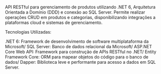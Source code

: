 API RESTful para gerenciamento de produtos utilizando .NET 6, Arquitetura Orientada a Domínio (DDD) e conexão ao SQL Server. Permite realizar operações CRUD em produtos e categorias, disponibilizando integrações a plataformas cloud e sistemas de gerenciamento.

Tecnologias Utilizadas:

.NET 6: Framework de desenvolvimento de software multiplataforma da Microsoft/ SQL Server: Banco de dados relacional da Microsoft/
 ASP.NET Core Web API: Framework para construção de APIs RESTful no .NET/
 Entity Framework Core: ORM para mapear objetos do código para o banco de dados/
 Dapper: Biblioteca leve e performante para acesso a dados em SQL Server.

